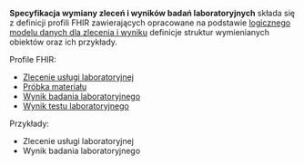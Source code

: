 **Specyfikacja wymiany zleceń i wyników badań laboratoryjnych** składa się z definicji profili FHIR zawierających opracowane na podstawie [logicznego modelu danych dla zlecenia i wyniku](exchange_model.html) definicje struktur wymienianych obiektów oraz ich przykłady.

Profile FHIR:
* [Zlecenie usługi laboratoryjnej](ServiceRequest-SsidlServiceRequestLabOrder.html)
* [Próbka materiału](Specimen-SsidlSpecimen.html)
* [Wynik badania laboratoryjnego](DiagnosticReport-SsidlDiagnosticReport.html)
* [Wynik testu laboratoryjnego](Observation-SsidlLabObservationResults.html)

Przykłady:
* Zlecenie usługi laboratoryjnej
* Wynik badania laboratoryjnego
